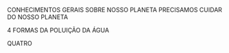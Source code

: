 <!DOCTYPE HTML>
<HTML>
<METACHARSET= "UTF-8">
<TITLE> O SEU MEIO AMBIENTE </TITLE>
<P> CONHECIMENTOS GERAIS SOBRE NOSSO PLANETA
<LINKREL = "STYLESHEET" HREF="IMAGEM 1.JPG"
<LINKREL = "STYLESHEET" HREF="IMAGEM 2.JPG"
<LINKREL = "STYLESHEET" HREF="IMAGEM 3.JPG"
<LINKREL = "STYLESHEET" HREF="IMAGEM 4.JPG"
<LINKREL = "STYLESHEET" HREF="IMAGEM 5.JPG"
<P> PRECISAMOS CUIDAR DO NOSSO PLANETA </P>
<P> 4 FORMAS DA POLUIÇÃO DA ÁGUA</P>
<LINKREL = "STYLESHEET" HREF="IMAGEM 6.JPG"
<LINKREL = "STYLESHEET" HREF="IMAGEM 7.JPG"
<LINKREL = "STYLESHEET" HREF="IMAGEM 8.JPG"
<LINKREL = "STYLESHEET" HREF="IMAGEM 9.JPG"
<P> QUATRO 
